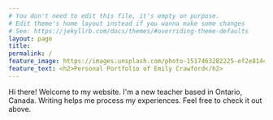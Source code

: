 ```yaml
---
# You don't need to edit this file, it's empty on purpose.
# Edit theme's home layout instead if you wanna make some changes
# See: https://jekyllrb.com/docs/themes/#overriding-theme-defaults
layout: page
title:
permalink: /
feature_image: https://images.unsplash.com/photo-1517463282225-ef2e81449b71?ixlib=rb-1.2.1&ixid=eyJhcHBfaWQiOjEyMDd9&auto=format&fit=crop&w=1950&q=80
feature_text: <h2>Personal Portfolio of Emily Crawford</h2>
---
```


Hi there! Welcome to my website. I'm a new teacher based in Ontario, Canada. Writing helps me process my experiences. Feel free to check it out above.